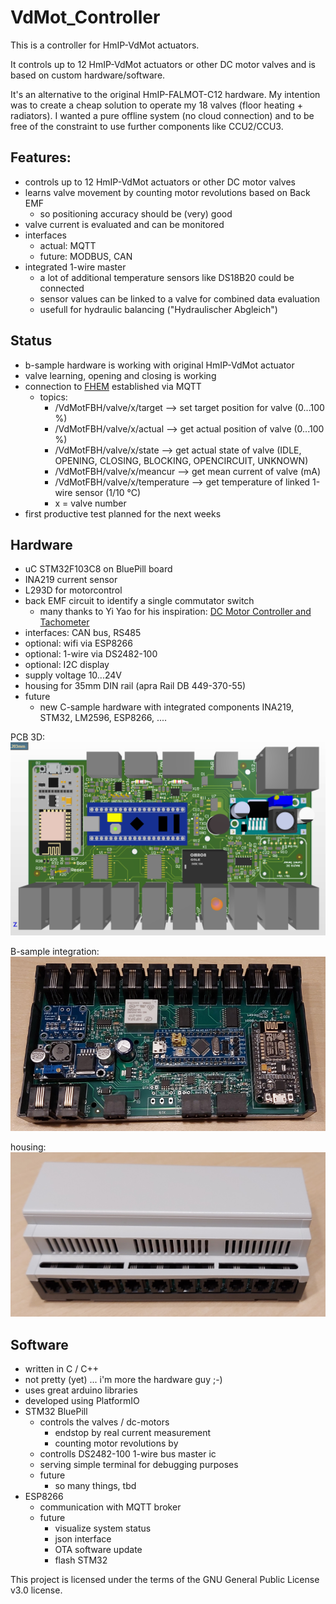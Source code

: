 # VdMot_Controller
This is a controller for HmIP-VdMot actuators.

It controls up to 12 HmIP-VdMot actuators or other DC motor valves and is based on custom hardware/software.

It's an alternative to the original HmIP-FALMOT-C12 hardware.
My intention was to create a cheap solution to operate my 18 valves (floor heating + radiators).
I wanted a pure offline system (no cloud connection) and to be free of the constraint to use further components like CCU2/CCU3.

## Features:
- controls up to 12 HmIP-VdMot actuators or other DC motor valves
- learns valve movement by counting motor revolutions based on Back EMF
  - so positioning accuracy should be (very) good
- valve current is evaluated and can be monitored
- interfaces
  - actual: MQTT
  - future: MODBUS, CAN
- integrated 1-wire master
  - a lot of additional temperature sensors like DS18B20 could be connected
  - sensor values can be linked to a valve for combined data evaluation
  - usefull for hydraulic balancing ("Hydraulischer Abgleich")
  
## Status
- b-sample hardware is working with original HmIP-VdMot actuator
- valve learning, opening and closing is working
- connection to [FHEM](https://fhem.de/) established via MQTT
  - topics:
    - /VdMotFBH/valve/x/target      --> set target position for valve (0...100 %)
    - /VdMotFBH/valve/x/actual      --> get actual position of valve (0...100 %) 
    - /VdMotFBH/valve/x/state       --> get actual state of valve (IDLE, OPENING, CLOSING, BLOCKING, OPENCIRCUIT, UNKNOWN)
    - /VdMotFBH/valve/x/meancur     --> get mean current of valve (mA)
    - /VdMotFBH/valve/x/temperature --> get temperature of linked 1-wire sensor (1/10 °C)
    - x = valve number
- first productive test planned for the next weeks

## Hardware
- uC STM32F103C8 on BluePill board
- INA219 current sensor
- L293D for motorcontrol
- back EMF circuit to identify a single commutator switch
  - many thanks to Yi Yao for his inspiration: [DC Motor Controller and Tachometer](http://yyao.ca/projects/motor_controller_tachometer/)
- interfaces: CAN bus, RS485
- optional: wifi via ESP8266
- optional: 1-wire via DS2482-100
- optional: I2C display
- supply voltage 10...24V
- housing for 35mm DIN rail (apra Rail DB 449-370-55)
- future
  - new C-sample hardware with integrated components INA219, STM32, LM2596, ESP8266, ....

PCB 3D: ![-](./hardware/b-sample_pcb_3D.PNG "b-sample pcb 3D")

B-sample integration: ![-](./hardware/b-sample_1.PNG "b-sample integration")

housing: ![-](./hardware/housing.PNG "housing")

## Software
- written in C / C++
- not pretty (yet) ... i'm more the hardware guy ;-)
- uses great arduino libraries
- developed using PlatformIO
- STM32 BluePill
  - controls the valves / dc-motors
    - endstop by real current measurement
    - counting motor revolutions by 
  - controlls DS2482-100 1-wire bus master ic
  - serving simple terminal for debugging purposes
  - future
    - so many things, tbd
- ESP8266
  - communication with MQTT broker
  - future
    - visualize system status
    - json interface
    - OTA software update
    - flash STM32



This project is licensed under the terms of the GNU General Public License v3.0 license.
